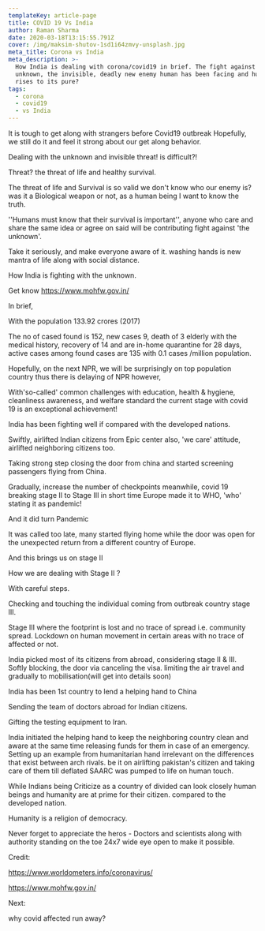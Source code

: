 ```yaml
---
templateKey: article-page
title: COVID 19 Vs India
author: Raman Sharma
date: 2020-03-18T13:15:55.791Z
cover: /img/maksim-shutov-1sd1i64zmvy-unsplash.jpg
meta_title: Corona vs India
meta_description: >-
  How India is dealing with corona/covid19 in brief. The fight against the
  unknown, the invisible, deadly new enemy human has been facing and humanity
  rises to its pure?
tags:
  - corona
  - covid19
  - vs India
---
```

It is tough to get along with strangers before Covid19 outbreak Hopefully, we still do it and feel it strong about our get along behavior.

Dealing with the unknown and invisible threat! is difficult?!

Threat? the threat of life and healthy survival.

The threat of life and Survival is so valid we don't know who our enemy is? was it a Biological weapon or not, as a human being I want to know the truth.

''Humans must know that their survival is important'', anyone who care and share the same idea or agree on said will be contributing fight against 'the unknown'.

Take it seriously, and make everyone aware of it. washing hands is new mantra of life along with social distance.

How India is fighting with the unknown.

Get know <https://www.mohfw.gov.in/>

In brief,

With the population 133.92 crores (2017)

The no of cased found is 152, new cases 9, death of 3 elderly with the medical history, recovery of 14 and are in-home quarantine for 28 days, active cases among found cases are 135 with 0.1 cases /million population.

Hopefully, on the next NPR, we will be surprisingly on top population country thus there is delaying of NPR  however,

With'so-called' common challenges with education, health & hygiene, cleanliness awareness, and welfare standard the current stage with covid 19 is an exceptional achievement!

India has been fighting well if compared with the developed nations.

Swiftly, airlifted Indian citizens from Epic center also, 'we care' attitude, airlifted neighboring citizens too.

Taking strong step closing the door from china and started screening passengers flying from China.

Gradually, increase the number of checkpoints meanwhile, covid 19 breaking stage II to Stage III in short time Europe made  it to WHO, 'who' stating it as pandemic!

And it did turn Pandemic

It was called too late, many started flying home while the door was open for the unexpected return from a different country of Europe.

And this brings us on stage II

How we are dealing with Stage II ?

With careful steps.

Checking and touching the individual coming from outbreak country stage III.

Stage III where the footprint is lost and no trace of spread i.e. community spread. Lockdown on human movement in certain areas with no trace of affected or not.

India picked most of its citizens from abroad, considering stage II & III. Softly blocking, the door via canceling the visa. limiting the air travel and gradually to mobilisation(will get into details soon)

India has been 1st country to lend a helping hand to China 

Sending the team of doctors abroad for Indian citizens.

Gifting the testing equipment to Iran.

India initiated the helping hand to keep the neighboring country clean and aware at the same time releasing funds for them in case of an emergency.\
Setting up an example from humanitarian hand irrelevant on the differences that exist between arch rivals. be it on airlifting pakistan's citizen and taking care of them till deflated SAARC was pumped to life on human touch.

While Indians being Criticize as a country of divided can look closely human beings and humanity are at prime for their citizen. compared to the developed nation.

Humanity is a religion of democracy.

Never forget to appreciate the heros - Doctors and scientists along with authority standing on the toe 24x7 wide eye open to make it possible.

Credit:

<https://www.worldometers.info/coronavirus/>

<https://www.mohfw.gov.in/>

Next:

why covid affected run away?